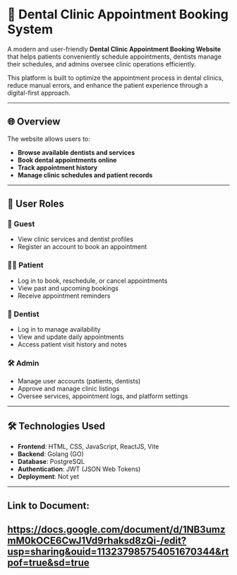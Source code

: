 # 🦷 Dental Clinic Appointment Booking System

A modern and user-friendly **Dental Clinic Appointment Booking Website** that helps patients conveniently schedule appointments, dentists manage their schedules, and admins oversee clinic operations efficiently.

This platform is built to optimize the appointment process in dental clinics, reduce manual errors, and enhance the patient experience through a digital-first approach.

---

## 🌐 Overview

The website allows users to:

- **Browse available dentists and services**
- **Book dental appointments online**
- **Track appointment history**
- **Manage clinic schedules and patient records**

---

## 👥 User Roles

### 👤 Guest
- View clinic services and dentist profiles
- Register an account to book an appointment

### 🧑‍⚕️ Patient
- Log in to book, reschedule, or cancel appointments
- View past and upcoming bookings
- Receive appointment reminders

### 🦷 Dentist
- Log in to manage availability
- View and update daily appointments
- Access patient visit history and notes

### 🛠️ Admin
- Manage user accounts (patients, dentists)
- Approve and manage clinic listings
- Oversee services, appointment logs, and platform settings

---

## 🛠️ Technologies Used

- **Frontend**: HTML, CSS, JavaScript, ReactJS, Vite  
- **Backend**: Golang (GO)  
- **Database**: PostgreSQL  
- **Authentication**: JWT (JSON Web Tokens)  
- **Deployment**: Not yet

---

## Link to Document:
https://docs.google.com/document/d/1NB3umzmM0kOCE6CwJ1Vd9rhaksd8zQi-/edit?usp=sharing&ouid=113237985754051670344&rtpof=true&sd=true
---
